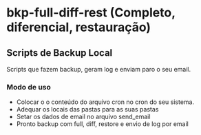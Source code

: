 # bkp-full-diff-rest (Completo, diferencial, restauração)
## Scripts de Backup Local

Scripts que fazem backup, geram log e enviam paro o seu email.

### Modo de uso

* Colocar o o conteúdo do arquivo cron no cron do seu sistema.
* Adequar os locais das pastas para as suas pastas
* Setar os dados de email no arquivo send_email
* Pronto backup com full, diff, restore e envio de log por email

